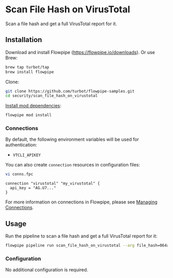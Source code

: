 # Scan File Hash on VirusTotal

Scan a file hash and get a full VirusTotal report for it.

## Installation

Download and install Flowpipe (https://flowpipe.io/downloads). Or use Brew:

```sh
brew tap turbot/tap
brew install flowpipe
```

Clone:

```sh
git clone https://github.com/turbot/flowpipe-samples.git
cd security/scan_file_hash_on_virustotal
```

[Install mod dependencies](https://flowpipe.io/docs/build/mod-dependencies#mod-dependencies):

```sh
flowpipe mod install
```

### Connections

By default, the following environment variables will be used for authentication:

- `VTCLI_APIKEY`

You can also create `connection` resources in configuration files:

```sh
vi conns.fpc
```

```hcl
connection "virustotal" "my_virustotal" {
  api_key = "AG.U7..."
}
```

For more information on connections in Flowpipe, please see [Managing Connections](https://flowpipe.io/docs/run/connections).

## Usage

Run the pipeline to scan a file hash and get a full VirusTotal report for it:

```sh
flowpipe pipeline run scan_file_hash_on_virustotal --arg file_hash=064a092ae11000000000000000000000000000

```

### Configuration

No additional configuration is required.
